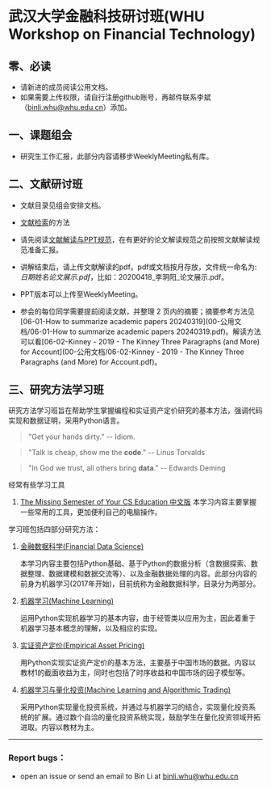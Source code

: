 # 武汉大学金融科技研讨班(WHU Workshop on Financial Technology)

## 零、必读

- 请新进的成员阅读公用文档。
- 如果需要上传权限，请自行注册github账号，再邮件联系李斌（binli.whu@whu.edu.cn）添加。

## 一、课题组会

- 研究生工作汇报，此部分内容请移步WeeklyMeeting私有库。

## 二、文献研讨班

* 文献目录见组会安排文档。
* [文献检索](00-公用文档/01-1-文献来源及检索技巧.pdf)的方法
* 请先阅读[文献解读与PPT规范](00-公用文档/02-1-文献解读PPT规范.md)，在有更好的论文解读规范之前按照文献解读规范准备汇报。
* 讲解结束后，请上传文献解读的pdf。pdf或文档按月存放，文件统一命名为: *日期姓名论文展示.pdf*，比如：20200418_李玥阳_论文展示.pdf。
* PPT版本可以上传至WeeklyMeeting。

* 参会的每位同学需要提前阅读文献，并整理 2 页内的摘要；摘要参考方法见[06-01-How to summarize academic papers 20240319](00-公用文档/06-01-How to summarize academic papers 20240319.pdf)。解读方法可以看[06-02-Kinney - 2019 - The Kinney Three Paragraphs (and More) for Account](00-公用文档/06-02-Kinney - 2019 - The Kinney Three Paragraphs (and More) for Account.pdf)。

## 三、研究方法学习班

研究方法学习班旨在帮助学生掌握编程和实证资产定价研究的基本方法，强调代码实现和数据证明，采用Python语言。

> "Get your hands dirty."  -- Idiom.

> "Talk is cheap, show me the **code**."   -- Linus Torvalds

> "In God we trust, all others bring **data**."   -- Edwards Deming

经常有些学习工具
1. [The Missing Semester of Your CS Education 中文版](https://missing-semester-cn.github.io/)
   本学习内容主要掌握一些常用的工具，更加便利自己的电脑操作。

学习班包括四部分研究方法：

1. [金融数据科学(Financial Data Science)](10-研究方法学习班/11-金融数据科学/README.md)

   本学习内容主要包括Python基础、基于Python的数据分析（含数据探索、数据整理、数据建模和数据交流等）、以及金融数据处理的内容。此部分内容的前身为机器学习(2017年开始)，目前统称为金融数据科学，目录分为两部分。

2. [机器学习(Machine Learning)](10-研究方法学习班/12-机器学习/README.md)

   运用Python实现机器学习的基本内容，由于经管类以应用为主，因此着重于机器学习基本概念的理解，以及相应的实现。

3. [实证资产定价(Empirical Asset Pricing)](10-研究方法学习班/13-实证资产定价/README.md) 

   用Python实现实证资产定价的基本方法，主要基于中国市场的数据。内容以教材1的截面收益为主，同时也包括了时序收益和中国市场的因子模型等。

4. [机器学习与量化投资(Machine Learning and Algorithmic Trading)](10-研究方法学习班/14-机器学习与量化投资/README.md) 

   采用Python实现量化投资系统，并通过与机器学习的结合，实现量化投资系统的扩展。通过数个自洽的量化投资系统实现，鼓励学生在量化投资领域开拓进取。内容以教材为主。

---

### Report bugs：

* open an issue or send an email to Bin Li at binli.whu@whu.edu.cn
